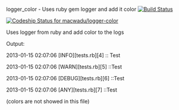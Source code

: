 logger_color - Uses ruby gem logger and add it color  [![Build Status](https://travis-ci.org/macwadu/macwadu.png)](https://travis-ci.org/macwadu/macwadu) 


[ ![Codeship Status for macwadu/logger-color](https://codeship.io/projects/d3f20ba0-04f0-0132-5d66-5e358c603870/status)](https://codeship.io/projects/30763)

Uses logger from ruby and add color to the logs

Output:

  2013-01-15 02:07:06 [INFO][tests.rb][4] :: Test

  2013-01-15 02:07:06 [WARN][tests.rb][5] ::Test
  
  2013-01-15 02:07:06 [DEBUG][tests.rb][6] ::Test

  2013-01-15 02:07:06 [ANY][tests.rb][7] ::Test

(colors are not showed in this file)

